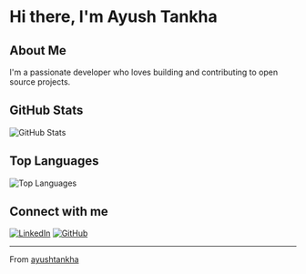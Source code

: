# Hi there, I'm Ayush Tankha

## About Me
I'm a passionate developer who loves building and contributing to open source projects.

## GitHub Stats
![GitHub Stats](https://github-readme-stats.vercel.app/api?username=ayushtankha&show_icons=true&theme=dark&hide_border=true&include_all_commits=true)

## Top Languages
![Top Languages](https://github-readme-stats.vercel.app/api/top-langs/?username=ayushtankha&layout=compact&theme=dark&hide_border=true&langs_count=5)

## Connect with me
[![LinkedIn](https://img.shields.io/badge/LinkedIn-0077B5?style=for-the-badge&logo=linkedin&logoColor=white)](https://linkedin.com/in/your-profile)
[![GitHub](https://img.shields.io/badge/GitHub-100000?style=for-the-badge&logo=github&logoColor=white)](https://github.com/ayushtankha)

---

From [ayushtankha](https://github.com/ayushtankha)
